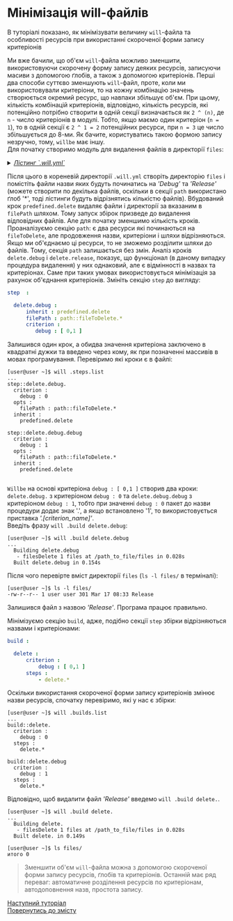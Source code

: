 # Мінімізація will-файлів

В туторіалі показано, як мінімізувати величину `will`-файла та особливості ресурсів при використанні скороченої форми запису критеріонів  

Ми вже бачили, що об'єм `will`-файла можливо зменшити, використовуючи скорочену форму запису деяких ресурсів, записуючи масиви з допомогою ґлобів, а також з допомогою критеріонів. Перші два способи суттєво зменшують `will`-файл, проте, коли ми використовували критеріони, то на кожну комбінацію значень створюється окремий ресурс, що навпаки збільшує об'єм. При цьому, кількість комбінацій критеріонів, відповідно, кількість ресурсів, які потенційно потрібно створити в одній секції визначається як `2 ^ (n)`, де `n` - число критеріонів в модулі. Тобто, якщо маємо один критеріон (`n = 1`), то в одній секції є `2 ^ 1 = 2` потенційних ресурси, при `n = 3` це число збільшується до 8-ми. Як бачите, користуватись такою формою запису незручно, тому, `willbe` має іншу.  
Для початку створимо модуль для видалення файлів в директорії `files`:

<details>
    <summary><u><em>Лістинг `.will.yml`</em></u></summary>

```yaml

about :

  name : willFileMinimizing
  description : "To minimize will-file by short write form of criterions"
  version : 0.0.1

path :

  fileToDelete.debug :
    criterion :
       debug : 1
    path : './files/Debug*'

  fileToDelete.release :
    criterion :
       debug : 0
    path : './files/Release*'

step  :

  delete.debug :
      inherit : predefined.delete
      filePath : path::fileToDelete.*
      criterion :
         debug : 1

  delete.release :
      inherit : predefined.delete
      filePath : path::fileToDelete.*
      criterion :
         debug : 0

build :

  delete.debug :
      criterion :
          debug : 1
      steps :
          - delete.*

  delete.release :
      criterion :
          debug : 0
      steps :
          - delete.*

```

</details>

Після цього в кореневій директорії `.will.yml` створіть директорію `files` і помістіть файли назви яких будуть починатись на _'Debug'_ та _'Release'_ (можете створити по декілька файлів, оскільки в секції `path` використано ґлоб '\*', тоді лістинги будуть відрізнятись кількістю файлів).
Вбудований крок `predefined.delete` видаляє файли і директорії за вказаним в `filePath` шляхом. Тому запуск збірок призведе до видалення відповідних файлів. Але для початку зменшимо кількість кроків.
Проаналізуємо секцію `path`: є два ресурси які починаються на `fileToDelete`, але продовження назви, критеріони і шляхи відрізняються. Якщо ми об'єднаємо ці ресурси, то не зможемо розділити шляхи до файлів. Тому, секція `path` залишається без змін.
Аналіз кроків `delete.debug` i `delete.release`, показує, що функціонал (в даному випадку процедура видалення) у них однаковий, але є відмінності в назвах та критеріонах. Саме при таких умовах використовується мінімізація за рахунок об'єднання критеріонів. Змініть секцію `step` до вигляду:

```yaml
step  :

  delete.debug :
      inherit : predefined.delete
      filePath : path::fileToDelete.*
      criterion :
         debug : [ 0,1 ]

```

Залишився один крок, а обидва значення критеріона заключено в квадратні дужки та введено через кому, як при позначенні массивів в мовах програмування.
Перевіримо які кроки є в файлі:

```
[user@user ~]$ will .steps.list
...
step::delete.debug.
  criterion :
    debug : 0
  opts :
    filePath : path::fileToDelete.*
  inherit :
    predefined.delete

step::delete.debug.debug
  criterion :
    debug : 1
  opts :
    filePath : path::fileToDelete.*
  inherit :
    predefined.delete


```

`Willbe` на основі критеріона `debug : [ 0,1 ]` створив два кроки: `delete.debug.` з критеріоном `debug : 0` та `delete.debug.debug` з критеріоном `debug : 1`, тобто при значенні `debug : 0` пакет до назви процедури додає знак '.', а якщо встановлено '1', то використовується приставка _'.[criterion_name]'_.  
Введіть фразу `will .build delete.debug`:

```
[user@user ~]$ will .build delete.debug
...
  Building delete.debug
   - filesDelete 1 files at /path_to_file/files in 0.028s
  Built delete.debug in 0.154s

```

Після чого перевірте вміст директорії `files` (`ls -l files/` в терміналі):
```
[user@user ~]$ ls -l files/
-rw-r--r-- 1 user user 301 Mar 17 08:33 Release

```

Залишився файл з назвою _'Release'_. Програма працює правильно.  

Мінімізуємо секцію `build`, адже, подібно секції `step` збірки відрізняються назвами і критеріонами:

```yaml
build :

  delete :
      criterion :
          debug : [ 0,1 ]
      steps :
          - delete.*

```

Оскільки використання скороченої форми запису критеріонів змінює назви ресурсів, спочатку перевіримо, які у нас є збірки:

```
[user@user ~]$ will .builds.list
...
build::delete.
  criterion :
    debug : 0
  steps :
    delete.*

build::delete.debug
  criterion :
    debug : 1
  steps :
    delete.*

```

Відповідно, щоб видалити файл _'Release'_ введемо `will .build delete.`.

```
[user@user ~]$ will .build delete.
...
  Building delete.
   - filesDelete 1 files at /path_to_file/files in 0.028s
  Built delete. in 0.149s

```


```
[user@user ~]$ ls files/
итого 0

```

> Зменшити об'єм `will`-файла можна з допомогою скороченої форми запису ресурсів, ґлобів та критеріонів. Останній має ряд переваг: автоматичне розділення ресурсів по критеріонам, автодоповнення назв, простота запису.

[Наступний туторіал](SplitWillFile.ukr.md)  
[Повернутись до змісту](Topics.ukr.md)
